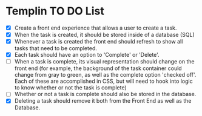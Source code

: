 # Templin TO DO List

- [x] Create a front end experience that allows a user to create a task.
- [x] When the task is created, it should be stored inside of a database (SQL)
- [x] Whenever a task is created the front end should refresh to show all tasks that need to be completed.
- [x] Each task should have an option to 'Complete' or 'Delete'.
- [ ] When a task is complete, its visual representation should change on the front end (for example, the background of the task container could change from gray to green, as well as the complete option 'checked off'. Each of these are accomplished in CSS, but will need to hook into logic to know whether or not the task is complete)
- [ ] Whether or not a task is complete should also be stored in the database.
- [x] Deleting a task should remove it both from the Front End as well as the Database.